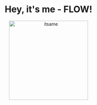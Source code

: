 <body align="middle">
  <div>
<h1>Hey, it's me - <B>FLOW</B>!</h1>
<img src="https://github.com/flow1990/flow1990/blob/main/Pictures/ich_kreis.png" alt="itsame" width="250">
  </div>
</body>

